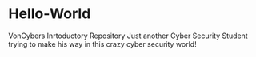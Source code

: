 # Hello-World
VonCybers Inrtoductory Repository
Just another Cyber Security Student trying to make his way in this crazy cyber security world!
